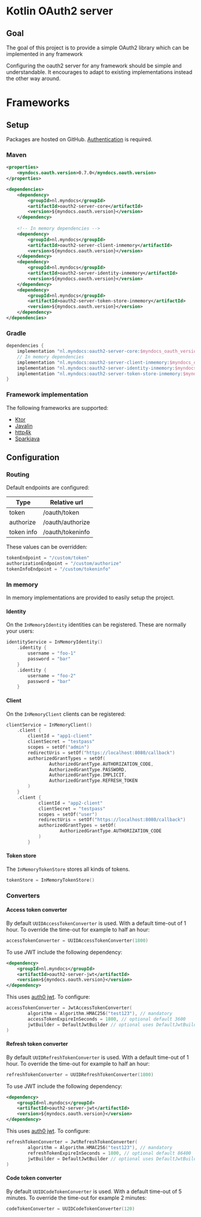 # Kotlin OAuth2 server 
## Goal
The goal of this project is to provide a simple OAuth2 library which can be implemented in any framework

Configuring the oauth2 server for any framework should be simple and understandable.
It encourages to adapt to existing implementations instead the other way around.

# Frameworks
## Setup

Packages are hosted on GitHub. [Authentication](https://docs.github.com/en/packages/working-with-a-github-packages-registry/working-with-the-apache-maven-registry#authenticating-to-github-packages) is required.

### Maven

```xml
<properties>
    <myndocs.oauth.version>0.7.0</myndocs.oauth.version>
</properties>

<dependencies>
    <dependency>
        <groupId>nl.myndocs</groupId>
        <artifactId>oauth2-server-core</artifactId>
        <version>${myndocs.oauth.version}</version>
    </dependency>
    
    <!-- In memory dependencies -->
    <dependency>
        <groupId>nl.myndocs</groupId>
        <artifactId>oauth2-server-client-inmemory</artifactId>
        <version>${myndocs.oauth.version}</version>
    </dependency>
    <dependency>
        <groupId>nl.myndocs</groupId>
        <artifactId>oauth2-server-identity-inmemory</artifactId>
        <version>${myndocs.oauth.version}</version>
    </dependency>
    <dependency>
        <groupId>nl.myndocs</groupId>
        <artifactId>oauth2-server-token-store-inmemory</artifactId>
        <version>${myndocs.oauth.version}</version>
    </dependency>
</dependencies>
```

### Gradle
```groovy
dependencies {
    implementation "nl.myndocs:oauth2-server-core:$myndocs_oauth_version"
    // In memory dependencies
    implementation "nl.myndocs:oauth2-server-client-inmemory:$myndocs_oauth_version"
    implementation "nl.myndocs:oauth2-server-identity-inmemory:$myndocs_oauth_version"
    implementation "nl.myndocs:oauth2-server-token-store-inmemory:$myndocs_oauth_version"
}
```


### Framework implementation
The following frameworks are supported:
- [Ktor](docs/ktor.md)
- [Javalin](docs/javalin.md)
- [http4k](docs/http4k.md)
- [Sparkjava](docs/sparkjava.md)

## Configuration
### Routing
Default endpoints are configured:

| Type | Relative url |
| ----- | ------------- |
| token | /oauth/token |
| authorize | /oauth/authorize |
| token info | /oauth/tokeninfo |

These values can be overridden:
```kotlin
tokenEndpoint = "/custom/token"
authorizationEndpoint = "/custom/authorize"
tokenInfoEndpoint = "/custom/tokeninfo"
```

### In memory 
In memory implementations are provided to easily setup the project.

#### Identity
On the `InMemoryIdentity` identities can be registered. These are normally your users:
```kotlin
identityService = InMemoryIdentity()
    .identity {
        username = "foo-1"
        password = "bar"
    }
    .identity {
        username = "foo-2"
        password = "bar"
    }
```

#### Client
On the `InMemoryClient` clients can be registered:
```kotlin
clientService = InMemoryClient()
    .client {
        clientId = "app1-client"
        clientSecret = "testpass"
        scopes = setOf("admin")
        redirectUris = setOf("https://localhost:8080/callback")
        authorizedGrantTypes = setOf(
                AuthorizedGrantType.AUTHORIZATION_CODE,
                AuthorizedGrantType.PASSWORD,
                AuthorizedGrantType.IMPLICIT,
                AuthorizedGrantType.REFRESH_TOKEN
        )
    }
    .client {
            clientId = "app2-client"
            clientSecret = "testpass"
            scopes = setOf("user")
            redirectUris = setOf("https://localhost:8080/callback")
            authorizedGrantTypes = setOf(
                    AuthorizedGrantType.AUTHORIZATION_CODE
            )
        }
```

#### Token store
The `InMemoryTokenStore` stores all kinds of tokens.
```kotlin
tokenStore = InMemoryTokenStore()
```

### Converters

#### Access token converter
By default `UUIDAccessTokenConverter` is used. With a default time-out of 1 hour. To override the time-out for example to half an hour:
```kotlin
accessTokenConverter = UUIDAccessTokenConverter(1800)
```

To use JWT include the following dependency:
```xml
<dependency>
    <groupId>nl.myndocs</groupId>
    <artifactId>oauth2-server-jwt</artifactId>
    <version>${myndocs.oauth.version}</version>
</dependency>
```
This uses [auth0 jwt](https://github.com/auth0/java-jwt). To configure:
```kotlin
accessTokenConverter = JwtAccessTokenConverter(
        algorithm = Algorithm.HMAC256("test123"), // mandatory
        accessTokenExpireInSeconds = 1800, // optional default 3600
        jwtBuilder = DefaultJwtBuilder // optional uses DefaultJwtBuilder by default
)
```

#### Refresh token converter
By default `UUIDRefreshTokenConverter` is used. With a default time-out of 1 hour. To override the time-out for example to half an hour:
```kotlin
refreshTokenConverter = UUIDRefreshTokenConverter(1800)
```

To use JWT include the following dependency:
```xml
<dependency>
    <groupId>nl.myndocs</groupId>
    <artifactId>oauth2-server-jwt</artifactId>
    <version>${myndocs.oauth.version}</version>
</dependency>
```
This uses [auth0 jwt](https://github.com/auth0/java-jwt). To configure:
```kotlin
refreshTokenConverter = JwtRefreshTokenConverter(
        algorithm = Algorithm.HMAC256("test123"), // mandatory
        refreshTokenExpireInSeconds = 1800, // optional default 86400
        jwtBuilder = DefaultJwtBuilder // optional uses DefaultJwtBuilder by default
)
```
#### Code token converter
By default `UUIDCodeTokenConverter` is used. With a default time-out of 5 minutes. To override the time-out for example 2 minutes:
```kotlin
codeTokenConverter = UUIDCodeTokenConverter(120)
```
